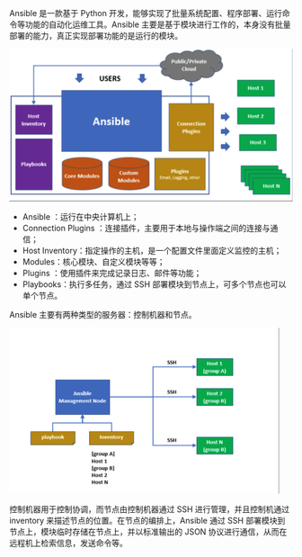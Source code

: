 Ansible 是一款基于 Python 开发，能够实现了批量系统配置、程序部署、运行命令等功能的自动化运维工具。Ansible 主要是基于模块进行工作的，本身没有批量部署的能力，真正实现部署功能的是运行的模块。

<img src=".assets/image-20221217144119904.png" alt="image-20221217144119904" style="zoom:50%;" />

- Ansible ：运行在中央计算机上；
- Connection Plugins ：连接插件，主要用于本地与操作端之间的连接与通信；
- Host Inventory：指定操作的主机，是一个配置文件里面定义监控的主机；
- Modules：核心模块、自定义模块等等；
- Plugins ：使用插件来完成记录日志、邮件等功能；
- Playbooks：执行多任务，通过 SSH 部署模块到节点上，可多个节点也可以单个节点。

Ansible 主要有两种类型的服务器：控制机器和节点。

<img src=".assets/image-20221217144104619.png" alt="image-20221217144104619" style="zoom:50%;" />

控制机器用于控制协调，而节点由控制机器通过 SSH 进行管理，并且控制机通过 inventory 来描述节点的位置。在节点的编排上，Ansible 通过 SSH 部署模块到节点上，模块临时存储在节点上，并以标准输出的 JSON 协议进行通信，从而在远程机上检索信息，发送命令等。